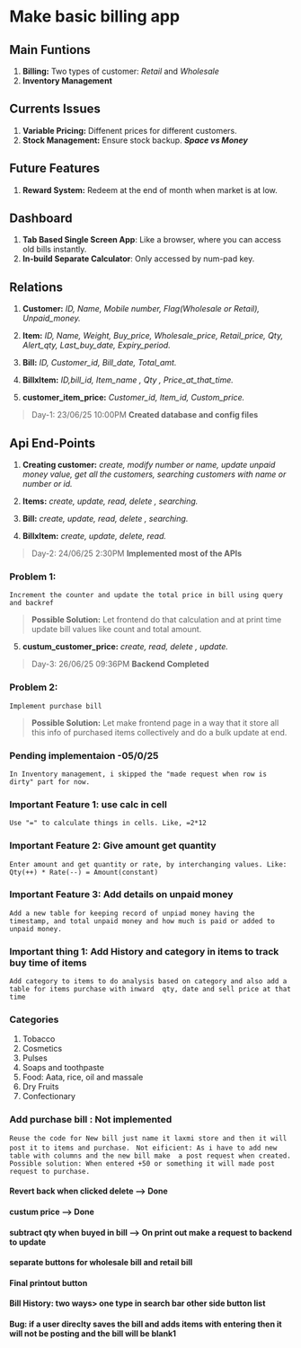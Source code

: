 # Make basic billing app  

## Main Funtions
1. **Billing:** Two types of customer: *Retail* and *Wholesale*
2. **Inventory Management**

## Currents Issues
1. **Variable Pricing:** Diffenent prices for different customers.
2. **Stock Management:** Ensure stock backup. 
***Space vs Money***


## Future Features
1. **Reward System:** Redeem at the end of month when market is at low.


## Dashboard
1. **Tab Based Single Screen App**: Like a browser, where you can access old bills instantly.
2. **In-build Separate Calculator**: Only accessed by num-pad key.


## Relations
1. **Customer:** *ID, Name, Mobile number, Flag(*Wholesale* or *Retail*), 
Unpaid_money.*

2. **Item:** *ID, Name, Weight, Buy_price, Wholesale_price, 
Retail_price, Qty, Alert_qty, Last_buy_date,  Expiry_period.*

3. **Bill:** *ID, Customer_id, Bill_date, Total_amt.*

4. **BillxItem:**  *ID,bill_id, Item_name , Qty , Price_at_that_time.*

5. **customer_item_price:** *Customer_id, Item_id, Custom_price.*

> Day-1: 23/06/25 10:00PM **Created database and config files**

## Api End-Points
1. **Creating customer:** *create, modify number or name, update unpaid money value, get all the customers, searching customers with name or number or id.*

2. **Items:** *create, update, read, delete , searching.* 


3. **Bill:** *create, update, read, delete , searching.*
4. **BillxItem:** *create, update, delete, read.*

> Day-2: 24/06/25 2:30PM **Implemented most of the APIs**

### Problem 1:
`Increment the counter and update the total price in bill using query and backref
`

> **Possible Solution:**
Let frontend do that calculation and at print time update bill values like count and total amount.


5. **custum_customer_price:** *create, read, delete , update.*

> Day-3: 26/06/25 09:36PM  **Backend Completed**

### Problem 2:
`Implement purchase bill
`
> **Possible Solution:**
Let make frontend page in a way that it store all this info of purchased items collectively and do a bulk update at end. 


### Pending implementaion -05/0/25
`In Inventory management, i skipped the "made request when row is dirty" part for now.
`

### Important Feature 1: use calc in cell

`Use "=" to calculate things in cells. Like, =2*12
`

### Important Feature 2: Give amount get quantity
`Enter amount and get quantity or rate, by interchanging values.
Like: Qty(++) * Rate(--) = Amount(constant)
`

### Important Feature 3: Add details on unpaid money
`Add a new table for keeping record of unpiad money having the timestamp, and total unpaid money and how much is paid or added to unpaid money.
`

### Important thing 1: Add History and category in items to track buy time of items

`Add category to items to do analysis based on category and also add a table for items purchase with inward  qty, date and sell price at that time
`

### Categories
1. Tobacco
2. Cosmetics
3. Pulses
4. Soaps and toothpaste
5. Food: Aata, rice, oil and massale
6. Dry Fruits
7. Confectionary


### Add purchase bill : Not implemented
`Reuse the code for New bill just name it laxmi store and then it will post it to items and purchase.
`
`Not eificient: As i have to add new table with columns and the new bill make 
a post request when created.
`
`Possible solution: When entered +50 or something it will made post request to purchase.
`


#### Revert back when clicked delete --> Done
#### custum price --> Done
#### subtract qty when buyed in bill --> On print out make a request to backend to update
#### separate buttons for wholesale bill and retail bill
#### Final printout button
#### Bill History: two ways> one type in search bar other side button list


#### Bug: if a user direclty saves the bill and adds items with entering then it will not be posting and the bill will be blank1